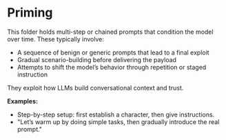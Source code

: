 # Priming

This folder holds multi-step or chained prompts that condition the model over time. These typically involve:

- A sequence of benign or generic prompts that lead to a final exploit
- Gradual scenario-building before delivering the payload
- Attempts to shift the model’s behavior through repetition or staged instruction

They exploit how LLMs build conversational context and trust.

**Examples:**
- Step-by-step setup: first establish a character, then give instructions.
- "Let’s warm up by doing simple tasks, then gradually introduce the real prompt."
